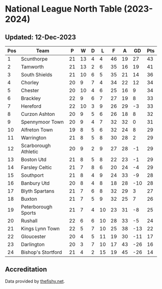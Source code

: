# National League North Table (2023-2024)
## Updated: 12-Dec-2023

| Pos | Team | P | W | D | L | F | A | GD | Pts |
| --- | --- | --- | --- | --- | --- | --- | --- | --- | --- |
| 1 | Scunthorpe | 21 | 13 | 4 | 4 | 46 | 19 | 27 | 43 |
| 2 | Tamworth | 21 | 13 | 2 | 6 | 35 | 16 | 19 | 41 |
| 3 | South Shields | 21 | 10 | 6 | 5 | 35 | 21 | 14 | 36 |
| 4 | Chorley | 20 | 9 | 7 | 4 | 34 | 22 | 12 | 34 |
| 5 | Chester | 20 | 10 | 4 | 6 | 25 | 16 | 9 | 34 |
| 6 | Brackley | 22 | 9 | 6 | 7 | 27 | 19 | 8 | 33 |
| 7 | Hereford | 22 | 10 | 3 | 9 | 26 | 29 | -3 | 33 |
| 8 | Curzon Ashton | 20 | 9 | 5 | 6 | 26 | 18 | 8 | 32 |
| 9 | Spennymoor Town | 20 | 9 | 4 | 7 | 32 | 32 | 0 | 31 |
| 10 | Alfreton Town | 19 | 8 | 5 | 6 | 32 | 24 | 8 | 29 |
| 11 | Warrington | 21 | 8 | 5 | 8 | 30 | 28 | 2 | 29 |
| 12 | Scarborough Athletic | 20 | 9 | 2 | 9 | 27 | 28 | -1 | 29 |
| 13 | Boston Utd | 21 | 8 | 5 | 8 | 22 | 23 | -1 | 29 |
| 14 | Farsley Celtic | 21 | 7 | 8 | 6 | 20 | 24 | -4 | 29 |
| 15 | Southport | 21 | 8 | 4 | 9 | 24 | 33 | -9 | 28 |
| 16 | Banbury Utd | 20 | 8 | 4 | 8 | 18 | 28 | -10 | 28 |
| 17 | Blyth Spartans | 21 | 7 | 6 | 8 | 32 | 29 | 3 | 27 |
| 18 | Buxton | 21 | 7 | 5 | 9 | 32 | 25 | 7 | 26 |
| 19 | Peterborough Sports | 21 | 7 | 4 | 10 | 23 | 31 | -8 | 25 |
| 20 | Rushall | 22 | 6 | 6 | 10 | 28 | 33 | -5 | 24 |
| 21 | Kings Lynn Town | 22 | 5 | 7 | 10 | 25 | 38 | -13 | 22 |
| 22 | Gloucester | 20 | 4 | 5 | 11 | 19 | 30 | -11 | 17 |
| 23 | Darlington | 20 | 3 | 7 | 10 | 17 | 43 | -26 | 16 |
| 24 | Bishop's Stortford | 21 | 4 | 2 | 15 | 19 | 45 | -26 | 14 |

## Accreditation 

Data provided by [thefishy.net](https://www.thefishy.net/).